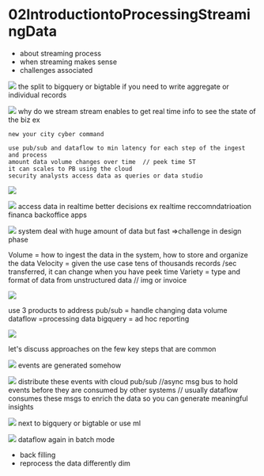 # 02IntroductiontoProcessingStreamingData

- about streaming process
- when streaming makes sense
- challenges associated

![](2020-11-30-10-24-56.png)
the split to  bigquery or bigtable if you need to  write aggregate or individual records 

![](2020-11-30-10-27-12.png)
why do we stream
stream enables to get real time info to see the state of the biz
ex
```
new your city cyber command

use pub/sub and dataflow to min latency for each step of the ingest and process
amount data volume changes over time  // peek time 5T
it can scales to PB using the cloud
security analysts access data as queries or data studio 
```

![](2020-11-30-10-29-53.png)

![](2020-11-30-10-30-36.png)
access data in realtime
better decisions 
ex
realtime reccomndatrioation
financa backoffice apps

![](2020-11-30-10-31-19.png)
system deal with huge amount of data but fast =>challenge in design phase

Volume = how to ingest the data in the system, how to store and organize the data
Velocity = given the use case tens of thousands records /sec transferred, it can change when you have peek time
Variety = type and format of data from unstructured data // img or invoice

![](2020-11-30-10-52-23.png)

use 3 products to address
pub/sub = handle changing data volume
dataflow =processing data 
bigquery = ad hoc reporting 

![](2020-11-30-10-53-05.png)

let's discuss approaches on the few key steps that are common

![](2020-11-30-10-54-00.png)
events are generated somehow

![](2020-11-30-10-54-11.png)
distribute these events with cloud pub/sub //async msg bus to hold events before they are consumed by other systems
// usually dataflow consumes these msgs to  enrich the data so you can generate meaningful insights

![](2020-11-30-10-55-05.png)
next to bigquery or bigtable or use ml

![](2020-11-30-10-55-36.png)
dataflow again in batch mode 
- back filling
- reprocess the data differently dim


